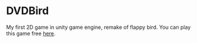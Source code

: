 # DVDBird
My first 2D game in unity game engine, remake of flappy bird.
You can play this game free [here](https://simmer.io/@MigraineGame/dvd-bird).
